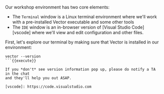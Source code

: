 Our workshop environment has two core elements:

- The `Terminal` window is a Linux terminal environment where we'll work with a
  pre-installed Vector executable and some other tools
- The `IDE` window is an in-browser version of [Visual Studio Code][vscode]
  where we'll view and edit configuration and other files.

First, let's explore our terminal by making sure that Vector is installed in our
environment:

```
vector --version
```{{execute}}

If you *don't* see version information pop up, please do notify a TA in the chat
and they'll help you out ASAP.

[vscode]: https://code.visualstudio.com
